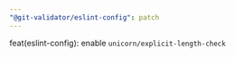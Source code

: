 ```yaml
---
"@git-validator/eslint-config": patch
---
```


feat(eslint-config): enable `unicorn/explicit-length-check`
